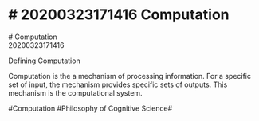 # \# 20200323171416 Computation

\# Computation\
20200323171416

Defining Computation

Computation is the a mechanism of processing information. For a specific set of input, the mechanism provides specific sets of outputs. This mechanism is the computational system.

\#Computation \#Philosophy of Cognitive Science\#

